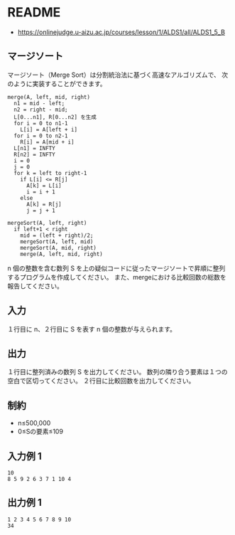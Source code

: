 # README
- <https://onlinejudge.u-aizu.ac.jp/courses/lesson/1/ALDS1/all/ALDS1_5_B>
## マージソート
マージソート（Merge Sort）は分割統治法に基づく高速なアルゴリズムで、
次のように実装することができます。

```
merge(A, left, mid, right)
  n1 = mid - left;
  n2 = right - mid;
  L[0...n1], R[0...n2] を生成
  for i = 0 to n1-1
    L[i] = A[left + i]
  for i = 0 to n2-1
    R[i] = A[mid + i]
  L[n1] = INFTY
  R[n2] = INFTY
  i = 0
  j = 0
  for k = left to right-1
    if L[i] <= R[j]
      A[k] = L[i]
      i = i + 1
    else
      A[k] = R[j]
      j = j + 1

mergeSort(A, left, right)
  if left+1 < right
    mid = (left + right)/2;
    mergeSort(A, left, mid)
    mergeSort(A, mid, right)
    merge(A, left, mid, right)
```

n 個の整数を含む数列 S を上の疑似コードに従ったマージソートで昇順に整列するプログラムを作成してください。
また、mergeにおける比較回数の総数を報告してください。
## 入力
１行目に n、２行目に S を表す n 個の整数が与えられます。
## 出力
１行目に整列済みの数列 S を出力してください。
数列の隣り合う要素は１つの空白で区切ってください。
２行目に比較回数を出力してください。
## 制約
- n≤500,000
- 0≤Sの要素≤109
## 入力例 1
```
10
8 5 9 2 6 3 7 1 10 4
```
## 出力例 1
```
1 2 3 4 5 6 7 8 9 10
34
```
